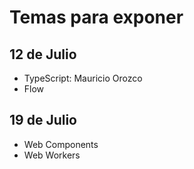 # Temas para exponer

## 12 de Julio

- TypeScript: Mauricio Orozco
- Flow

## 19 de Julio

- Web Components
- Web Workers
